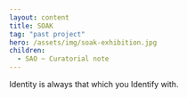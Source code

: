 ```yaml
---
layout: content
title: SOAK
tag: "past project"
hero: /assets/img/soak-exhibition.jpg
children:
  - SAO ~ Curatorial note
---
```

Identity is always that which you Identify with.
